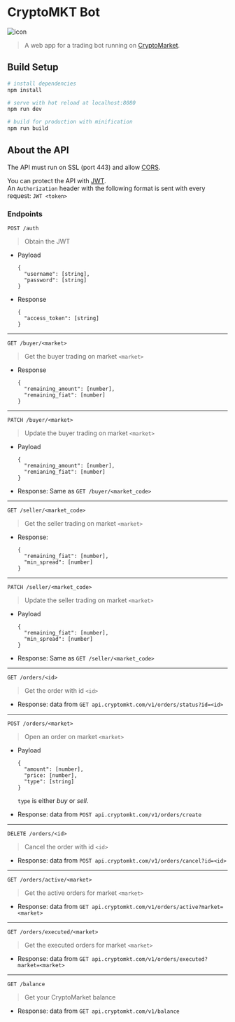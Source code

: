 # CryptoMKT Bot
![icon](https://tanoabeleyra.github.io/cryptomkt-bot-webapp/static/icon-192.png)
> A web app for a trading bot running on [CryptoMarket](https://www.cryptomkt.com).

## Build Setup
``` bash
# install dependencies
npm install

# serve with hot reload at localhost:8080
npm run dev

# build for production with minification
npm run build
```

## About the API
The API must run on SSL (port 443) and allow [CORS](https://en.wikipedia.org/wiki/Cross-origin_resource_sharing).

You can protect the API with [JWT](https://en.wikipedia.org/wiki/JSON_Web_Token).  
An `Authorization` header with the following format is sent with every request: `JWT <token>`

### Endpoints
`POST /auth`
> Obtain the JWT
- Payload
  ```
  {
    "username": [string],
    "password": [string]
  }
  ```
- Response
  ```
  {
    "access_token": [string]
  }
  ```
---
`GET /buyer/<market>`
> Get the buyer trading on market `<market>`
- Response
  ```
  {
    "remaining_amount": [number],
    "remaining_fiat": [number]
  }
  ```
---
`PATCH /buyer/<market>`
> Update the buyer trading on market `<market>`
- Payload
  ```
  {
    "remaining_amount": [number],
    "remianing_fiat": [number]
  }
  ```
- Response: Same as `GET /buyer/<market_code>`
---
`GET /seller/<market_code>`
> Get the seller trading on market `<market>`
- Response:
  ```
  {
    "remaining_fiat": [number],
    "min_spread": [number]
  }
  ```
---
`PATCH /seller/<market_code>`
> Update the seller trading on market `<market>`
- Payload
  ```
  {
    "remaining_fiat": [number],
    "min_spread": [number]
  }
  ```
- Response: Same as `GET /seller/<market_code>`
--- 
`GET /orders/<id>`
> Get the order with id `<id>`
- Response: data from `GET api.cryptomkt.com/v1/orders/status?id=<id>`
--- 
`POST /orders/<market>`
> Open an order on market `<market>`
- Payload
  ```
  {
    "amount": [number],
    "price: [number],
    "type": [string]
  }
  ```
  `type` is either *buy* or *sell*.

- Response: data from `POST api.cryptomkt.com/v1/orders/create`
---
`DELETE /orders/<id>`
> Cancel the order with id `<id>`
- Response: data from `POST api.cryptomkt.com/v1/orders/cancel?id=<id>`
---
`GET /orders/active/<market>`
> Get the active orders for market `<market>`
- Response: data from `GET api.cryptomkt.com/v1/orders/active?market=<market>`
---
`GET /orders/executed/<market>`
> Get the executed orders for market `<market>`
- Response: data from `GET api.cryptomkt.com/v1/orders/executed?market=<market>`
---
`GET /balance`
> Get your CryptoMarket balance
- Response: data from `GET api.cryptomkt.com/v1/balance`
